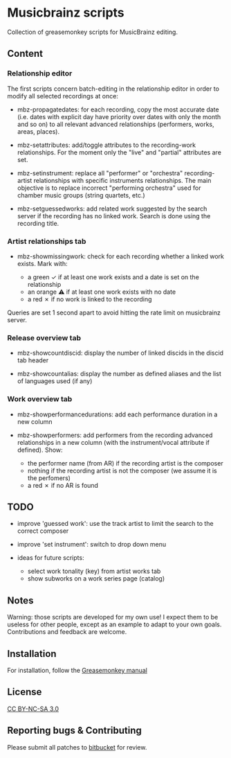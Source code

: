 Musicbrainz scripts
===================

Collection of greasemonkey scripts for MusicBrainz editing.


Content
-------

### Relationship editor

The first scripts concern batch-editing in the relationship editor in order to
modify all selected recordings at once:

* mbz-propagatedates: for each recording, copy the most accurate date (i.e.
dates with explicit day have priority over dates with only the month and so on)
to all relevant advanced relationships (performers, works, areas, places).

* mbz-setattributes: add/toggle attributes to the recording-work relationships. For
the moment only the "live" and "partial" attributes are set.

* mbz-setinstrument: replace all "performer" or "orchestra" recording-artist
relationships with specific instruments relationships. The main objective is to
replace incorrect "performing orchestra" used for chamber music groups (string
quartets, etc.)

* mbz-setguessedworks: add related work suggested by the search server if the
recording has no linked work. Search is done using the recording title.


### Artist relationships tab

* mbz-showmissingwork: check for each recording whether a linked work exists.
  Mark with:

  - a green ✓ if at least one work exists and a date is set on the
  relationship
  - an orange ⚠ if at least one work exists with no date
  - a red ✗ if no work is linked to the recording

Queries are set 1 second apart to avoid hitting the rate limit on musicbrainz
server.


### Release overview tab

* mbz-showcountdiscid: display the number of linked discids in the discid tab
header

* mbz-showcountalias: display the number as defined aliases and the list of
languages used (if any)


### Work overview tab

* mbz-showperformancedurations: add each performance duration in a new column

* mbz-showperformers: add performers from the recording advanced relationships in
a new column (with the instrument/vocal attribute if defined). Show:

  - the performer name (from AR) if the recording artist is the composer
  - nothing if the recording artist is not the composer (we assume it is the
    perfomers)
  - a red ✗ if no AR is found


TODO
----

* improve 'guessed work': use the track artist to limit the search to the correct
composer

* improve 'set instrument': switch to drop down menu

* ideas for future scripts:

  - select work tonality (key) from artist works tab
  - show subworks on a work series page (catalog)


Notes
-----

Warning: those scripts are developed for my own use! I expect them to be
useless for other people, except as an example to adapt to your own goals.
Contributions and feedback are welcome.


Installation
------------

For installation, follow the [Greasemonkey manual](http://wiki.greasespot.net/Greasemonkey_Manual:Installing_Scripts)


License
-------

[CC BY-NC-SA 3.0](https://creativecommons.org/licenses/by-nc-sa/3.0/)


Reporting bugs & Contributing
-----------------------------

Please submit all patches to [bitbucket](https://bitbucket.org/loujine/musicbrainz-scripts/pull-request) for review.


